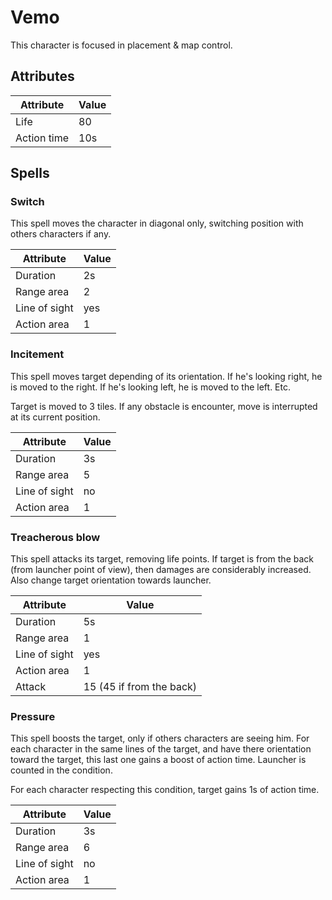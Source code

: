# Vemo

This character is focused in placement & map control.

## Attributes

| Attribute | Value |
| --- | --- |
| Life | 80 |
| Action time | 10s |

## Spells

### Switch

This spell moves the character in diagonal only, switching position with others characters if any.

| Attribute | Value |
| --- | --- |
| Duration | 2s |
| Range area | 2 |
| Line of sight | yes |
| Action area | 1 |

### Incitement

This spell moves target depending of its orientation. If he's looking right, he is moved to the right. If he's looking left, he is moved to the left. Etc.

Target is moved to 3 tiles. If any obstacle is encounter, move is interrupted at its current position.

| Attribute | Value |
| --- | --- |
| Duration | 3s |
| Range area | 5 |
| Line of sight | no |
| Action area | 1 |

### Treacherous blow

This spell attacks its target, removing life points. If target is from the back (from launcher point of view), then damages are considerably increased. Also change target orientation towards launcher.

| Attribute | Value |
| --- | --- |
| Duration | 5s |
| Range area | 1 |
| Line of sight | yes |
| Action area | 1 |
| Attack | 15 (45 if from the back) |

### Pressure

This spell boosts the target, only if others characters are seeing him. For each character in the same lines of the target, and have there orientation toward the target, this last one gains a boost of action time. Launcher is counted in the condition.

For each character respecting this condition, target gains 1s of action time.

| Attribute | Value |
| --- | --- |
| Duration | 3s |
| Range area | 6 |
| Line of sight | no |
| Action area | 1 |
